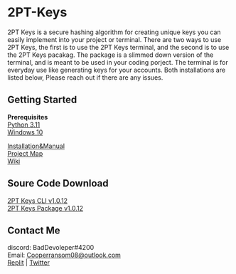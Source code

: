 # 2PT-Keys
2PT Keys is a secure hashing algorithm for creating unique keys you can easily implement into your project or terminal. There are two ways to use 2PT Keys, the first is to use the 2PT Keys terminal, and the second is to use the 2PT Keys pacakag. The package is a slimmed down version of the terminal, and is meant to be used in your coding porject. The terminal is for everyday use like generating keys for your accounts. Both installations are listed below, Please reach out if there are any issues.

## Getting Started
**Prerequisites**  
[Python 3.11](https://www.python.org/downloads/release/python-3110/)  
[Windows 10](https://www.reddit.com/r/Piracy/wiki/guides/win10upgrade_activation/)

[Installation&Manual](https://github.com/itzCozi/2PT-Keys/wiki/Installation&Manual)  
[Project Map](https://github.com/users/itzCozi/projects/3)  
[Wiki](https://github.com/itzCozi/2PT-Keys/wiki)

## Soure Code Download
[2PT Keys CLI v1.0.12](https://itzcozi.github.io/2PT-Keys/data/2PT-console.py)  
[2PT Keys Package v1.0.12](https://itzcozi.github.io/2PT-Keys/data/2PT.py)


Contact Me
---------------------------------
discord: BadDevoleper#4200                                                                                                                                             
Email: Cooperransom08@outlook.com                                                                                                                                      
[Replit](https://replit.com/@cozi08) | [Twitter](https://twitter.com/ransom_cooper)